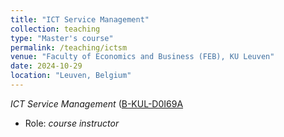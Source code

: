 ```yaml
---
title: "ICT Service Management"
collection: teaching
type: "Master's course"
permalink: /teaching/ictsm
venue: "Faculty of Economics and Business (FEB), KU Leuven"
date: 2024-10-29 
location: "Leuven, Belgium"
---
```


*ICT Service Management* ([B-KUL-D0I69A](https://onderwijsaanbod.kuleuven.be/syllabi/e/D0I69AE.htm)

- Role: _course instructor_
